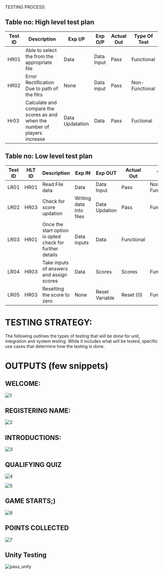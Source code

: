 TESTING PROCESS:
## Table no: High level test plan

| **Test ID** | **Description**| **Exp I/P** | **Exp O/P** | **Actual Out** |**Type Of Test**  |
|-------------|----------------|-------------|-------------|----------------|------------------|  
| HR01 |Able to select the from the appropriate file| Data| Data Input| Pass | Functional |
| HR02 |Error Rectification Due to path of the filrs| None | Data input| Pass | Non-Functional|
| Hr03 | Calculate and compare the scores as and when the number of players increase| Data Updatation| Data | Pass | Fuctional |

## Table no: Low level test plan

| **Test ID** | **HLT ID** | **Description**| **Exp IN** | **Exp OUT** | **Actual Out** |**Test**  |    
|-------------|------------|----------------|------------|-------------|----------------|----------|
| LR01 | HR01 | Read File data | Data  | Data Input  | Pass  | Non-Functional|
| LR02 | HR03 | Check for score updation| Writing data into files| Data Updation| Pass |Functional| 
| LR03 | HR01 | Once the start option is opted check for further details| Data inputs | Data |Functional|
| LR04 | HR03 | Take inputs of answers and assign scores| Data | Scores | Scores | Functional |
| LR05 | HR03 | Resetting the score to zero | None | Reset Variable | Reset (0) | Functional|





# TESTING STRATEGY:

The following outlines the types of testing that will be done for unit, integration and system testing. While it includes what will be tested, specific use cases that determine how the testing is done. 

# OUTPUTS (few snippets)

## WELCOME:

![1](https://user-images.githubusercontent.com/86143586/125166936-97fce780-e1bb-11eb-8492-453af2e15eef.JPG)

## REGISTERING NAME:


![2](https://user-images.githubusercontent.com/86143586/125166938-9a5f4180-e1bb-11eb-84bb-f0517517f293.JPG)

## INTRODUCTIONS:


![3](https://user-images.githubusercontent.com/86143586/125166941-9c290500-e1bb-11eb-9f97-f94ae28129a2.JPG)

## QUALIFYING QUIZ


![4](https://user-images.githubusercontent.com/86143586/125166947-9f23f580-e1bb-11eb-9cb3-16ce9de02459.JPG)


![5](https://user-images.githubusercontent.com/86143586/125166948-a0edb900-e1bb-11eb-8299-d78dd1c2d6a1.JPG)

## GAME STARTS;)


![6](https://user-images.githubusercontent.com/86143586/125166950-a4814000-e1bb-11eb-9395-f21e1b28eabd.JPG)

## POINTS COLLECTED


![7](https://user-images.githubusercontent.com/86143586/125166954-a64b0380-e1bb-11eb-9c20-85fa819a232e.JPG)

## Unity Testing


![pass_unity](https://user-images.githubusercontent.com/86143586/125182503-227d2f80-e22c-11eb-9520-94285ae9f550.JPG)
